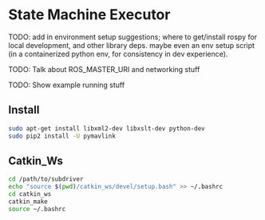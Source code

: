 # State Machine Executor

TODO: add in environment setup suggestions; where to get/install rospy for local development, and other library deps. maybe even an env setup script (in a containerized python env, for consistency in dev experience).

TODO: Talk about ROS_MASTER_URI and networking stuff

TODO: Show example running stuff

## Install
```bash
sudo apt-get install libxml2-dev libxslt-dev python-dev
sudo pip2 install -U pymavlink
```

## Catkin_Ws
```bash
cd /path/to/subdriver
echo "source $(pwd)/catkin_ws/devel/setup.bash" >> ~/.bashrc
cd catkin_ws
catkin_make
source ~/.bashrc
```

